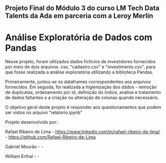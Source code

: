 ## Projeto Final do Módulo 3 do curso LM Tech Data Talents da Ada em parceria com a Leroy Merlin

# Análise Exploratória de Dados com Pandas

Nesse projeto, foram utilizados dados fictícios de investidores fornecidos por meio de dois arquivos .csv, "cadastro.csv" e "investimento.csv", para que fosse realizada a análise exploratória utilizando a biblioteca Pandas.

Primeiramente, juntou-se os dataframes correspondentes aos arquivos fornecidos. Em seguida, foi realizada a higienização dos dados - remoção de duplicatas, ordenamento por id, definição do índice, análise e tratamento de dados faltantes e a criação ou alteração de colunas quando necessário.

O objetivo geral deste projeto é responder aos questionamentos que podem ser vistos no arquivo "relatorio.ipynb"

Projeto desenvolvido por:

Rafael Ribeiro de Lima - https://www.linkedin.com/in/rafael-ribeiro-de-lima/ - https://github.com/Rafael-Ribeiro-de-Lima

Gabriel Mourão - -

William Erthal - - 

